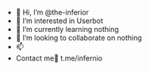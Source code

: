 - 👋 Hi, I’m @the-inferior
- 👀 I’m interested in Userbot
- 🌱 I’m currently learning nothing
- 💞️ I’m looking to collaborate on nothing
- 📫 
- Contact me🙂 t.me/infernio

<!---
the-inferior/the-inferior is a ✨ special ✨ repository because its `README.md` (this file) appears on your GitHub profile.
You can click the Preview link to take a look at your changes.
--->
